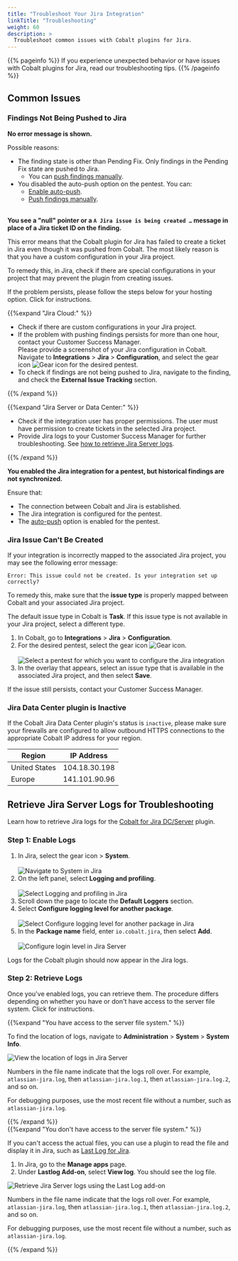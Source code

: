 ```yaml
---
title: "Troubleshoot Your Jira Integration"
linkTitle: "Troubleshooting"
weight: 60
description: >
  Troubleshoot common issues with Cobalt plugins for Jira.
---
```


{{% pageinfo %}}
If you experience unexpected behavior or have issues with Cobalt plugins for Jira, read our troubleshooting tips.
{{% /pageinfo %}}

## Common Issues

### Findings Not Being Pushed to Jira

**No error message is shown.**

Possible reasons:

- The finding state is other than Pending Fix. Only findings in the Pending Fix state are pushed to Jira.
  - You can [push findings manually](/integrations/jira/push-findings/#push-findings-manually).
- You disabled the auto-push option on the pentest. You can:
  - [Enable auto-push](/integrations/jira/push-findings/#turn-auto-push-on-or-off).
  - [Push findings manually](/integrations/jira/push-findings/#push-findings-manually).
<br><br>

**You see a "null" pointer or a `A Jira issue is being created …` message in place of a Jira ticket ID on the finding.**

This error means that the Cobalt plugin for Jira has failed to create a ticket in Jira even though it was pushed from Cobalt. The most likely reason is that you have a custom configuration in your Jira project.

To remedy this, in Jira, check if there are special configurations in your project that may prevent the plugin from creating issues.

If the problem persists, please follow the steps below for your hosting option. Click <i style="font-size:x-large; color: #0047AB" class="fas fa-chevron-right"></i> for instructions.

{{%expand "Jira Cloud:" %}}
<br>

- Check if there are custom configurations in your Jira project.
- If the problem with pushing findings persists for more than one hour, contact your Customer Success Manager.<br>Please provide a screenshot of your Jira configuration in Cobalt. Navigate to **Integrations** > **Jira** > **Configuration**, and select the gear icon ![Gear icon](/icons/Gear.png "Gear icon") for the desired pentest.
- To check if findings are not being pushed to Jira, navigate to the finding, and check the **External Issue Tracking** section.

{{% /expand %}}

{{%expand "Jira Server or Data Center:" %}}
<br>

- Check if the integration user has proper permissions. The user must have permission to create tickets in the selected Jira project.
- Provide Jira logs to your Customer Success Manager for further troubleshooting. See [how to retrieve Jira Server logs](#retrieve-jira-server-logs-for-troubleshooting).

{{% /expand %}}
<br>

**You enabled the Jira integration for a pentest, but historical findings are not synchronized.**

Ensure that:

- The connection between Cobalt and Jira is established.
- The Jira integration is configured for the pentest.
- The [auto-push](/integrations/jira/push-findings/#how-auto-push-works) option is enabled for the pentest.

### Jira Issue Can't Be Created

If your integration is incorrectly mapped to the associated Jira project, you may see the following error message:

```
Error: This issue could not be created. Is your integration set up correctly?
```

To remedy this, make sure that the **issue type** is properly mapped between Cobalt and your associated Jira project.

The default issue type in Cobalt is **Task**. If this issue type is not available in your Jira project, select a different type.

1. In Cobalt, go to **Integrations** > **Jira** > **Configuration**.
1. For the desired pentest, select the gear icon ![Gear icon](/icons/Gear.png "Gear icon").<br><br>
    ![Select a pentest for which you want to configure the Jira integration](/integrations/configure-jira-integration-for-pentest.png "Select a pentest for which you want to configure the Jira integration")
1. In the overlay that appears, select an issue type that is available in the associated Jira project, and then select **Save**.

If the issue still persists, contact your Customer Success Manager.

### Jira Data Center plugin is Inactive

If the Cobalt Jira Data Center plugin's status is `inactive`, please make sure your firewalls are configured 
to allow outbound HTTPS connections to the appropriate Cobalt IP address for your region.

| Region        | IP Address    |
|---------------|---------------|
| United States | 104.18.30.198 |
| Europe        | 141.101.90.96 |

## Retrieve Jira Server Logs for Troubleshooting

Learn how to retrieve Jira logs for the [Cobalt for Jira DC/Server](https://marketplace.atlassian.com/apps/1224424/cobalt-for-jira-dc-server) plugin.

### Step 1: Enable Logs

1. In Jira, select the gear icon > **System**.<br><br>
    ![Navigate to System in Jira](/integrations/enable-jira-server-logs-1.png "Navigate to System in Jira")
1. On the left panel, select **Logging and profiling**.<br><br>
    ![Select Logging and profiling in Jira](/integrations/enable-jira-server-logs-2.png "Select Logging and profiling in Jira")
1. Scroll down the page to locate the **Default Loggers** section.
1. Select **Configure logging level for another package**.<br><br>
    ![Select Configure logging level for another package in Jira](/integrations/enable-jira-server-logs-3.png "Select Configure logging level for another package in Jira")
1. In the **Package name** field, enter `io.cobalt.jira`, then select **Add**.<br><br>
    ![Configure login level in Jira Server](/integrations/enable-jira-server-logs-4.png "Configure login level in Jira Server")

Logs for the Cobalt plugin should now appear in the Jira logs.

### Step 2: Retrieve Logs

Once you've enabled logs, you can retrieve them. The procedure differs depending on whether you have or don't have access to the server file system. Click <i style="font-size:x-large; color: #0047AB" class="fas fa-chevron-right"></i> for instructions.

{{%expand "You have access to the server file system." %}}
<br>

To find the location of logs, navigate to **Administration** > **System** > **System Info**.

![View the location of logs in Jira Server](/integrations/jira-server-logs.png "View the location of logs in Jira Server")

Numbers in the file name indicate that the logs roll over. For example, `atlassian-jira.log`, then `atlassian-jira.log.1`, then `atlassian-jira.log.2`, and so on.

For debugging purposes, use the most recent file without a number, such as `atlassian-jira.log`.

{{% /expand %}}
<br>
{{%expand "You don't have access to the server file system." %}}
<br>

If you can't access the actual files, you can use a plugin to read the file and display it in Jira, such as [Last Log for Jira](https://marketplace.atlassian.com/apps/1211604/last-log-for-jira?hosting=server&tab=overview).

1. In Jira, go to the **Manage apps** page.
1. Under **Lastlog Add-on**, select **View log**. You should see the log file.

![Retrieve Jira Server logs using the Last Log add-on](/integrations/jira-server-logs-Lastlog.png "Retrieve Jira Server logs using the Last Log add-on")

Numbers in the file name indicate that the logs roll over. For example, `atlassian-jira.log`, then `atlassian-jira.log.1`, then `atlassian-jira.log.2`, and so on.

For debugging purposes, use the most recent file without a number, such as `atlassian-jira.log`.

{{% /expand %}}
